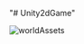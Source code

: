 "# Unity2dGame" 

![worldAssets](https://user-images.githubusercontent.com/60744320/190876131-56f2d3df-1c9a-4070-b7e3-0e6e54c9d4a7.PNG)
